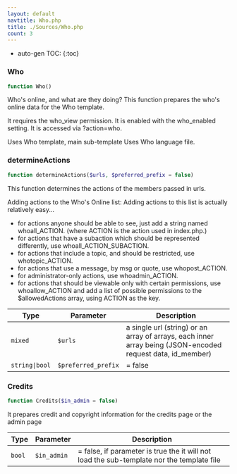 ```yaml
---
layout: default
navtitle: Who.php
title: ./Sources/Who.php
count: 3
---
```

* auto-gen TOC:
{:toc}
### Who

```php
function Who()
```
Who's online, and what are they doing?
This function prepares the who's online data for the Who template.

It requires the who_view permission.
It is enabled with the who_enabled setting.
It is accessed via ?action=who.

Uses Who template, main sub-template
Uses Who language file.

### determineActions

```php
function determineActions($urls, $preferred_prefix = false)
```
This function determines the actions of the members passed in urls.

Adding actions to the Who's Online list:
Adding actions to this list is actually relatively easy...
 - for actions anyone should be able to see, just add a string named whoall_ACTION.
   (where ACTION is the action used in index.php.)
 - for actions that have a subaction which should be represented differently, use whoall_ACTION_SUBACTION.
 - for actions that include a topic, and should be restricted, use whotopic_ACTION.
 - for actions that use a message, by msg or quote, use whopost_ACTION.
 - for administrator-only actions, use whoadmin_ACTION.
 - for actions that should be viewable only with certain permissions,
   use whoallow_ACTION and add a list of possible permissions to the
   $allowedActions array, using ACTION as the key.

Type|Parameter|Description
---|---|---
`mixed`|`$urls`|a single url (string) or an array of arrays, each inner array being (JSON-encoded request data, id_member)
`string\|bool`|`$preferred_prefix`|= false

### Credits

```php
function Credits($in_admin = false)
```
It prepares credit and copyright information for the credits page or the admin page



Type|Parameter|Description
---|---|---
`bool`|`$in_admin`|= false, if parameter is true the it will not load the sub-template nor the template file

